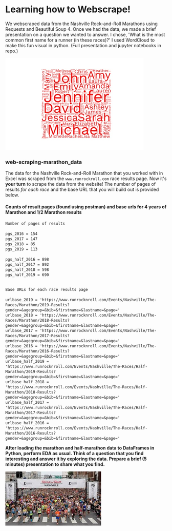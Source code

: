 # Learning how to Webscrape!
We webscraped data from the Nashville Rock-and-Roll Marathons using Requests and Beautiful Soup 4. Once we had the data, we made a brief presentation on a question we wanted to answer. I chose, 'What is the most common first name for a runner (in these races)?' I used WordCloud to make this fun visual in python. (Full presentation and jupyter notebooks in repo.)

![Word Cloud](/images/all6.jpeg)

### web-scraping-marathon_data

The data for the Nashville Rock-and-Roll Marathon that you worked with in Excel was scraped from the `www.runrockroll.com` race results page. Now it's **your turn** to scrape the data from the website! The number of pages of results *for each race* and the base URL that you will build out is provided below.

#### Counts of result pages (found using postman) and base urls for 4 years of Marathon and 1/2 Marathon results

```
Number of pages of results

pgs_2016 = 154
pgs_2017 = 147
pgs_2018 = 85
pgs_2019 = 113

pgs_half_2016 = 898
pgs_half_2017 = 892
pgs_half_2018 = 598
pgs_half_2019 = 690
```  

```

Base URLs for each race results page

urlbase_2019 = 'https://www.runrocknroll.com/Events/Nashville/The-Races/Marathon/2019-Results?gender=&agegroup=&bib=&firstname=&lastname=&page='
urlbase_2018 = 'https://www.runrocknroll.com/Events/Nashville/The-Races/Marathon/2018-Results?gender=&agegroup=&bib=&firstname=&lastname=&page='
urlbase_2017 = 'https://www.runrocknroll.com/Events/Nashville/The-Races/Marathon/2017-Results?gender=&agegroup=&bib=&firstname=&lastname=&page='
urlbase_2016 = 'https://www.runrocknroll.com/Events/Nashville/The-Races/Marathon/2016-Results?gender=&agegroup=&bib=&firstname=&lastname=&page='
urlbase_half_2019 = 'https://www.runrocknroll.com/Events/Nashville/The-Races/Half-Marathon/2019-Results?gender=&agegroup=&bib=&firstname=&lastname=&page='
urlbase_half_2018 = 'https://www.runrocknroll.com/Events/Nashville/The-Races/Half-Marathon/2018-Results?gender=&agegroup=&bib=&firstname=&lastname=&page='
urlbase_half_2017 = 'https://www.runrocknroll.com/Events/Nashville/The-Races/Half-Marathon/2017-Results?gender=&agegroup=&bib=&firstname=&lastname=&page='
urlbase_half_2016 = 'https://www.runrocknroll.com/Events/Nashville/The-Races/Half-Marathon/2016-Results?gender=&agegroup=&bib=&firstname=&lastname=&page='
```  



**After loading the marathon and half-marathon data to DataFrames in Python, perform EDA as usual. Think of a question that you find interesting and answer it by exploring the data. Prepare a brief (5 minutes) presentation to share what you find.**


![runners](assets/marathon.jpeg)
